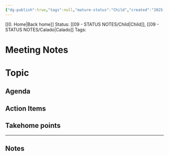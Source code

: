 ```yaml
---
{"dg-publish":true,"tags":null,"mature-status":"Child","created":"2025-10-16T10:19:06.522+01:00","dg-note-icon":"child","noteIcon":"child","updated":"2025-10-21T19:18:48.175+01:00","dgPassFrontmatter":true,"permalink":"/11-templates/meeting-notes/"}
---
```


[[0. Home\|Back home]]
Status: [[09 - STATUS NOTES/Child\|Child]], [[09 - STATUS NOTES/Calado\|Calado]]
Tags:  

# Meeting Notes

# Topic

## Agenda

## Action Items

## Takehome points

---

## Notes
